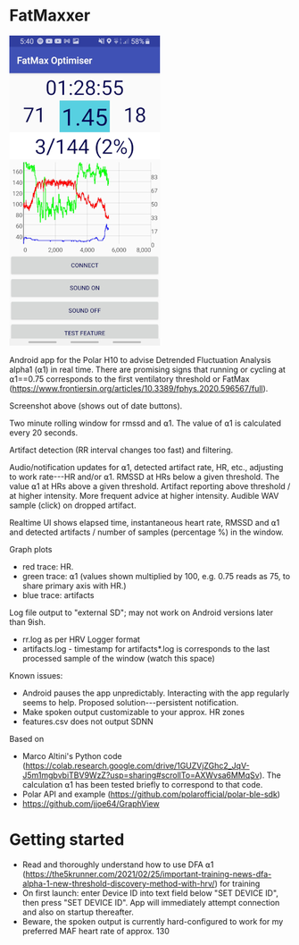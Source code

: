 # FatMaxxer

![Screenshot](https://raw.githubusercontent.com/IanPeake/FatMaxxer/main/screenshot-run-scaled.jpg)

Android app for the Polar H10 to advise Detrended Fluctuation Analysis alpha1 (⍺1) in real time.
There are promising signs that running or cycling at ⍺1==0.75 corresponds to the first ventilatory threshold or FatMax
(https://www.frontiersin.org/articles/10.3389/fphys.2020.596567/full).

Screenshot above (shows out of date buttons).

Two minute rolling window for rmssd and ⍺1. The value of ⍺1 is calculated every 20 seconds.

Artifact detection (RR interval changes too fast) and filtering.

Audio/notification updates for ⍺1, detected artifact rate, HR, etc.,
adjusting to work rate---HR and/or ⍺1.
RMSSD at HRs below a given threshold.
The value ⍺1 at HRs above a given threshold.
Artifact reporting above threshold / at higher intensity.
More frequent advice at higher intensity.
Audible WAV sample (click) on dropped artifact.

Realtime UI shows elapsed time, instantaneous heart rate, RMSSD and ⍺1 and detected artifacts / number of samples (percentage %) in the window.

Graph plots
- red trace: HR.
- green trace: ⍺1 (values shown multiplied by 100, e.g. 0.75 reads as 75, to share primary axis with HR.)
- blue trace: artifacts

Log file output to "external SD"; may not work on Android versions later than 9ish.
- rr.log as per HRV Logger format
- artifacts.log - timestamp for artifacts*.log is corresponds to the last processed sample of the window (watch this space)

Known issues:
- Android pauses the app unpredictably. Interacting with the app regularly seems to help. Proposed solution---persistent notification.
- Make spoken output customizable to your approx. HR zones
- features.csv does not output SDNN

Based on
- Marco Altini's Python code
(https://colab.research.google.com/drive/1GUZVjZGhc2_JqV-J5m1mgbvbiTBV9WzZ?usp=sharing#scrollTo=AXWvsa6MMqSv).
The calculation ⍺1 has been tested briefly to correspond to that code.
- Polar API and example (https://github.com/polarofficial/polar-ble-sdk)
- https://github.com/jjoe64/GraphView

# Getting started
- Read and thoroughly understand how to use DFA ⍺1 (https://the5krunner.com/2021/02/25/important-training-news-dfa-alpha-1-new-threshold-discovery-method-with-hrv/) for training
- On first launch: enter Device ID into text field below "SET DEVICE ID", then press "SET DEVICE ID". App will immediately attempt connection and also on startup thereafter.
- Beware, the spoken output is currently hard-configured to work for my preferred MAF heart rate of approx. 130
